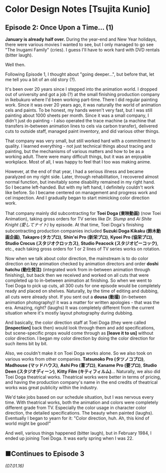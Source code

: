 # **Color Design Notes [Tsujita Kunio]**

## **Episode 2: Once Upon a Time... (1)**

**January is already half over.** During the year-end and New Year holidays, there were various movies I wanted to see, but I only managed to go see "The Inugami Family" (cries). I guess I'll have to work hard with DVD rentals (bitter laugh).

Well then.

Following Episode 1, I thought about "going deeper...", but before that, let me tell you a bit of an old story (?).

It's been over 20 years since I stepped into the animation world. I dropped out of university and got a job (?) at the small finishing production company in Ikebukuro where I'd been working part-time. There I did regular painting work. Since it was over 20 years ago, it was naturally the world of animation cels and paints. To be honest, my hands weren't very fast, but I was still painting about 1000 sheets per month. Since it was a small company, I didn't just do painting - I also operated the trace machine (a machine that transfers in-between animation lines to cels via carbon transfer), delivered cuts to outside staff, managed paint inventory, and did various other things.

That company was very small, but still worked hard with a commitment to quality. I learned everything - not just technical things about tracing and painting, but the mechanisms of various matters and how to be as a working adult. There were many difficult things, but it was an enjoyable workplace. Most of all, I was happy to feel that I too was making anime.

However, at the end of that year, I had a serious illness and became paralyzed on my right side. Later, through rehabilitation, I recovered almost normal function, but inevitably some disability remained in my right hand. So I became left-handed. But with my left hand, I definitely couldn't work like before. So I became centered on management and progress work and cel inspection. And I gradually began to start mimicking color direction work.

That company mainly did subcontracting for **Toei Doga (東映動画)** (now Toei Animation), taking gross orders for TV series like *Dr. Slump* and *Ai Shite Knight (愛してナイト)* by episode. At that time, Toei Doga's finishing subcontracting production companies included **Suzuki Doga Kikaku (鈴木動画企画)**, **Takapro (タカプロ)**, **Shin'ei Pro (新栄プロ)**, **Kyoei Pro (協栄プロ)**, **Studio Crocus (スタジオクロッカス)**, **Studio Peacock (スタジオピーコック)**, etc., each taking gross orders for 1 or 2 lines of TV series works on rotation.

Now when we talk about color direction, the mainstream is to do color direction on key animation checked by animation directors and order **doshi hatchu (動仕発注)** (integrated work from in-between animation through finishing), but back then we received and worked on all cuts that were completed up to in-between animation at finishing. So when we went to Toei Doga to pick up cuts, all 300 cuts for one episode would be completely ready and placed on shelves. Naturally, by the time of editing and dubbing, all cuts were already shot. If you sent out a **dousa (動撮)** (in-between animation photography)! it was a matter for written apologies - that was the era. Amazing, right? (laughs) It was completely different from the current situation where it's mostly layout photography during dubbing.

And basically, the color direction staff at Toei Doga (they were called **[inspection]** back then) would look through them and add specifications, but scene-specific props would come through as **[leave it to us]** without color direction. I began my color direction by doing the color direction for such items bit by bit.

Also, we couldn't make it on Toei Doga works alone. So we also took on various works from other companies. **Tatsunoko Pro (タツノコプロ)**, **Madhouse (マッドハウス)**, **Ashi Pro (葦プロ)**, **Kaname Pro (要プロ)**, **Studio Deen (スタジオディーン)**, **Kitty Film (キティフィルム)**... Naturally, we also did Toei Doga theatrical works. Theatrical works were better in terms of pricing, and having the production company's name in the end credits of theatrical works was great publicity within the industry.

We'd take jobs based on our schedule situation, but I was nervous every time. With theatrical works, both the animation and colors were completely different grade from TV. Especially the color usage in character color direction, the detailed specifications. The beauty when painted (laughs). Eventually I began to yearn for it: "Color direction, huh. Ah, this kind of world might be good!"

And well, various things happened (bitter laugh), but in February 1984, I ended up joining Toei Doga. It was early spring when I was 22.

## **■Continues to Episode 3**

*(07.01.16)*